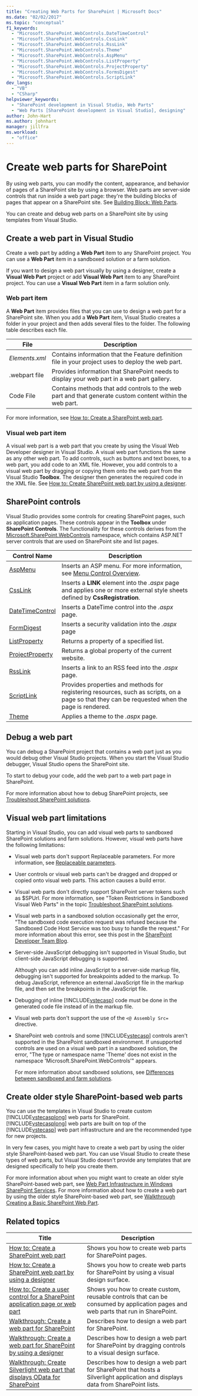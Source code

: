```yaml
---
title: "Creating Web Parts for SharePoint | Microsoft Docs"
ms.date: "02/02/2017"
ms.topic: "conceptual"
f1_keywords:
  - "Microsoft.SharePoint.WebControls.DateTimeControl"
  - "Microsoft.SharePoint.WebControls.CssLink"
  - "Microsoft.SharePoint.WebControls.RssLink"
  - "Microsoft.SharePoint.WebControls.Theme"
  - "Microsoft.SharePoint.WebControls.AspMenu"
  - "Microsoft.SharePoint.WebControls.ListProperty"
  - "Microsoft.SharePoint.WebControls.ProjectProperty"
  - "Microsoft.SharePoint.WebControls.FormsDigest"
  - "Microsoft.SharePoint.WebControls.ScriptLink"
dev_langs:
  - "VB"
  - "CSharp"
helpviewer_keywords:
  - "SharePoint development in Visual Studio, Web Parts"
  - "Web Parts [SharePoint development in Visual Studio], designing"
author: John-Hart
ms.author: johnhart
manager: jillfra
ms.workload:
  - "office"
---
```

# Create web parts for SharePoint
  By using web parts, you can modify the content, appearance, and behavior of pages of a SharePoint site by using a browser. Web parts are server-side controls that run inside a web part page: they're the building blocks of pages that appear on a SharePoint site. See [Building Block: Web Parts](http://go.microsoft.com/fwlink/?LinkID=182097).

 You can create and debug web parts on a SharePoint site by using templates from Visual Studio.

## Create a web part in Visual Studio
 Create a web part by adding a **Web Part** item to any SharePoint project. You can use a **Web Part** item in a sandboxed solution or a farm solution.

 If you want to design a web part visually by using a designer, create a **Visual Web Part** project or add **Visual Web Part** item to any SharePoint project. You can use a **Visual Web Part** item in a farm solution only.

### Web part item
 A **Web Part** item provides files that you can use to design a web part for a SharePoint site. When you add a **Web Part** item, Visual Studio creates a folder in your project and then adds several files to the folder. The following table describes each file.

|File|Description|
|----------|-----------------|
|*Elements.xml*|Contains information that the Feature definition file in your project uses to deploy the web part.|
|.webpart file|Provides information that SharePoint needs to display your web part in a web part gallery.|
|Code File|Contains methods that add controls to the web part and that generate custom content within the web part.|

 For more information, see [How to: Create a SharePoint web part](../sharepoint/how-to-create-a-sharepoint-web-part.md).

### Visual web part item
 A visual web part is a web part that you create by using the Visual Web Developer designer in Visual Studio. A visual web part functions the same as any other web part. To add controls, such as buttons and text boxes, to a web part, you add code to an XML file. However, you add controls to a visual web part by dragging or copying them onto the web part from the Visual Studio **Toolbox**. The designer then generates the required code in the XML file. See [How to: Create SharePoint web part by using a designer](../sharepoint/how-to-create-a-sharepoint-web-part-by-using-a-designer.md).

## SharePoint controls
 Visual Studio provides some controls for creating SharePoint pages, such as application pages. These controls appear in the **Toolbox** under **SharePoint Controls**. The functionality for these controls derives from the [Microsoft.SharePoint.WebControls](http://go.microsoft.com/fwlink/?LinkId=235315) namespace, which contains ASP.NET server controls that are used on SharePoint site and list pages.

|Control Name|Description|
|------------------|-----------------|
|[AspMenu](http://go.microsoft.com/fwlink/?LinkId=235307)|Inserts an ASP menu. For more information, see [Menu Control Overview](http://go.microsoft.com/fwlink/?LinkId=235316).|
|[CssLink](http://go.microsoft.com/fwlink/?LinkId=235308)|Inserts a **LINK** element into the *.aspx* page and applies one or more external style sheets defined by **CssRegistration**.|
|[DateTimeControl](http://go.microsoft.com/fwlink/?LinkId=235306)|Inserts a DateTime control into the *.aspx* page.|
|[FormDigest](http://go.microsoft.com/fwlink/?LinkId=235309)|Inserts a security validation into the *.aspx* page|
|[ListProperty](http://go.microsoft.com/fwlink/?LinkId=235310)|Returns a property of a specified list.|
|[ProjectProperty](http://go.microsoft.com/fwlink/?LinkId=235311)|Returns a global property of the current website.|
|[RssLink](http://go.microsoft.com/fwlink/?LinkId=235312)|Inserts a link to an RSS feed into the *.aspx* page.|
|[ScriptLink](http://go.microsoft.com/fwlink/?LinkId=235313)|Provides properties and methods for registering resources, such as scripts, on a page so that they can be requested when the page is rendered.|
|[Theme](http://go.microsoft.com/fwlink/?LinkId=235314)|Applies a theme to the *.aspx* page.|

## Debug a web part
 You can debug a SharePoint project that contains a web part just as you would debug other Visual Studio projects. When you start the Visual Studio debugger, Visual Studio opens the SharePoint site.

 To start to debug your code, add the web part to a web part page in SharePoint.

 For more information about how to debug SharePoint projects, see [Troubleshoot SharePoint solutions](../sharepoint/troubleshooting-sharepoint-solutions.md).

## Visual web part limitations
 Starting in Visual Studio, you can add visual web parts to sandboxed SharePoint solutions and farm solutions. However, visual web parts have the following limitations:

- Visual web parts don't support Replaceable parameters. For more information, see [Replaceable parameters](../sharepoint/replaceable-parameters.md).

- User controls or visual web parts can't be dragged and dropped or copied onto visual web parts. This action causes a build error.

- Visual web parts don't directly support SharePoint server tokens such as $SPUrl. For more information, see "Token Restrictions in Sandboxed Visual Web Parts" in the topic [Troubleshoot SharePoint solutions](../sharepoint/troubleshooting-sharepoint-solutions.md).

- Visual web parts in a sandboxed solution occasionally get the error, "The sandboxed code execution request was refused because the Sandboxed Code Host Service was too busy to handle the request." For more information about this error, see this post in the [SharePoint Developer Team Blog](http://go.microsoft.com/fwlink/?LinkId=225932).

- Server-side JavaScript debugging isn't supported in Visual Studio, but client-side JavaScript debugging is supported.

   Although you can add inline JavaScript to a server-side markup file, debugging isn't supported for breakpoints added to the markup. To debug JavaScript, reference an external JavaScript file in the markup file, and then set the breakpoints in the JavaScript file.

- Debugging of inline [!INCLUDE[vstecasp](../sharepoint/includes/vstecasp-md.md)] code must be done in the generated code file instead of in the markup file.

- Visual web parts don't support the use of the `<@ Assembly Src=` directive.

- SharePoint web controls and some [!INCLUDE[vstecasp](../sharepoint/includes/vstecasp-md.md)] controls aren't supported in the SharePoint sandboxed environment. If unsupported controls are used on a visual web part in a sandboxed solution, the error, "The type or namespace name 'Theme' does not exist in the namespace 'Microsoft.SharePoint.WebControls'" appears.

  For more information about sandboxed solutions, see [Differences between sandboxed and farm solutions](../sharepoint/differences-between-sandboxed-and-farm-solutions.md).

## Create older style SharePoint-based web parts
 You can use the templates in Visual Studio to create custom [!INCLUDE[vstecasplong](../sharepoint/includes/vstecasplong-md.md)] web parts for SharePoint. [!INCLUDE[vstecasplong](../sharepoint/includes/vstecasplong-md.md)] web parts are built on top of the [!INCLUDE[vstecasp](../sharepoint/includes/vstecasp-md.md)] web part infrastructure and are the recommended type for new projects.

 In very few cases, you might have to create a web part by using the older style SharePoint-based web part. You can use Visual Studio to create these types of web parts, but Visual Studio doesn't provide any templates that are designed specifically to help you create them.

 For more information about when you might want to create an older style SharePoint-based web part, see [Web Part Infrastructure in Windows SharePoint Services](http://go.microsoft.com/fwlink/?LinkId=169290). For more information about how to create a web part by using the older style SharePoint-based web part, see [Walkthrough Creating a Basic SharePoint Web Part](http://go.microsoft.com/fwlink/?LinkId=169288).

## Related topics

|Title|Description|
|-----------|-----------------|
|[How to: Create a SharePoint web part](../sharepoint/how-to-create-a-sharepoint-web-part.md)|Shows you how to create web parts for SharePoint pages.|
|[How to: Create a SharePoint web part by using a designer](../sharepoint/how-to-create-a-sharepoint-web-part-by-using-a-designer.md)|Shows you how to create web parts for SharePoint by using a visual design surface.|
|[How to: Create a user control for a SharePoint application page or web part](../sharepoint/how-to-create-a-user-control-for-a-sharepoint-application-page-or-web-part.md)|Shows you how to create custom, reusable controls that can be consumed by application pages and web parts that run in SharePoint.|
|[Walkthrough: Create a web part for SharePoint](../sharepoint/walkthrough-creating-a-web-part-for-sharepoint.md)|Describes how to design a web part for SharePoint.|
|[Walkthrough: Create a web part for SharePoint by using a designer](../sharepoint/walkthrough-creating-a-web-part-for-sharepoint-by-using-a-designer.md)|Describes how to design a web part for SharePoint by dragging controls to a visual design surface.|
|[Walkthrough: Create Silverlight web part that displays OData for SharePoint](../sharepoint/walkthrough-creating-a-silverlight-web-part-that-displays-odata-for-sharepoint.md)|Describes how to design a web part for SharePoint that hosts a Silverlight application and displays data from SharePoint lists.|
